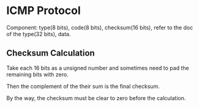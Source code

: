 # ICMP Protocol

Component: type(8 bits), code(8 bits), checksum(16 bits), refer to the doc of the type(32 bits), data.

## Checksum Calculation

Take each 16 bits as a unsigned number and sometimes need to pad the remaining bits with zero.

Then the complement of the their sum is the final checksum.

By the way, the checksum must be clear to zero before the calculation.
